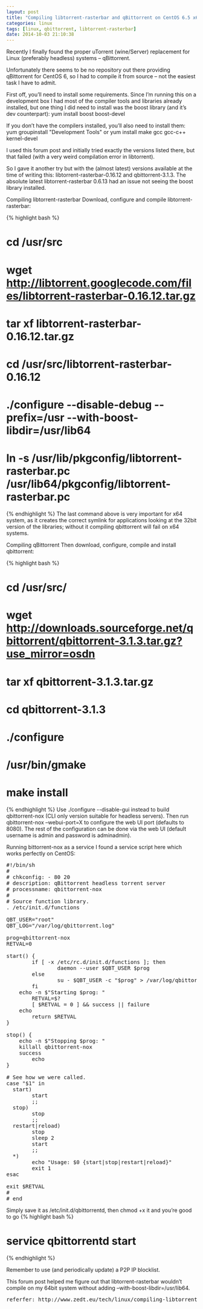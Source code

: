 ```yaml
---
layout: post
title: "Compiling libtorrent-rasterbar and qBittorrent on CentOS 6.5 x64"
categories: linux
tags: [linux, qbittorrent, libtorrent-rasterbar]
date: 2014-10-03 21:10:38
---
```


Recently I finally found the proper uTorrent (wine/Server) replacement for Linux (preferably headless) systems – qBittorrent.

Unfortunately there seems to be no repository out there providing qBittorrent for CentOS 6, so I had to compile it from source – not the easiest task I have to admit.

First off, you’ll need to install some requirements. Since I’m running this on a development box I had most of the compiler tools and libraries already installed, but one thing I did need to install was the boost library (and it’s dev counterpart):
yum install boost boost-devel

If you don’t have the compilers installed, you’ll also need to install them:
yum groupinstall "Development Tools"
or
yum install make gcc gcc-c++ kernel-devel

I used this forum post and initially tried exactly the versions listed there, but that failed (with a very weird compilation error in libtorrent).

So I gave it another try but with the (almost latest) versions available at the time of writing this: libtorrent-rasterbar-0.16.12 and qbittorrent-3.1.3. The absolute latest libtorrent-rasterbar 0.6.13 had an issue not seeing the boost library installed.

 

Compiling libtorrent-rasterbar
Download, configure and compile libtorrent-rasterbar:


{% highlight bash %}
# cd /usr/src
# wget http://libtorrent.googlecode.com/files/libtorrent-rasterbar-0.16.12.tar.gz
# tar xf libtorrent-rasterbar-0.16.12.tar.gz
# cd /usr/src/libtorrent-rasterbar-0.16.12
# ./configure --disable-debug --prefix=/usr --with-boost-libdir=/usr/lib64
# ln -s /usr/lib/pkgconfig/libtorrent-rasterbar.pc /usr/lib64/pkgconfig/libtorrent-rasterbar.pc
{% endhighlight %}
The last command above is very important for x64 system, as it creates the correct symlink for applications looking at the 32bit version of the libraries; without it compiling qbittorrent will fail on x64 systems.
 

Compiling qBittorrent
Then download, configure, compile and install qbittorrent:

{% highlight bash %}
# cd /usr/src/
# wget http://downloads.sourceforge.net/qbittorrent/qbittorrent-3.1.3.tar.gz?use_mirror=osdn
# tar xf qbittorrent-3.1.3.tar.gz
# cd qbittorrent-3.1.3
# ./configure
# /usr/bin/gmake
# make install
{% endhighlight %}
Use ./configure --disable-gui instead to build qbittorrent-nox (CLI only version suitable for headless servers). Then run qbittorrent-nox –webui-port=X to configure the web UI port (defaults to 8080). The rest of the configuration can be done via the web UI (default username is admin and password is adminadmin).
 

Running bittorrent-nox as a service
I found a service script here which works perfectly on CentOS:


<pre>
#!/bin/sh
#
# chkconfig: - 80 20
# description: qBittorrent headless torrent server
# processname: qbittorrent-nox
#
# Source function library.
. /etc/init.d/functions
 
QBT_USER="root"
QBT_LOG="/var/log/qbittorrent.log"
 
prog=qbittorrent-nox
RETVAL=0
 
start() {
        if [ -x /etc/rc.d/init.d/functions ]; then
                daemon --user $QBT_USER $prog
        else
                su - $QBT_USER -c "$prog" > /var/log/qbittorrent.log &
        fi
    echo -n $"Starting $prog: "
        RETVAL=$?
        [ $RETVAL = 0 ] && success || failure
    echo
        return $RETVAL
}
 
stop() {
    echo -n $"Stopping $prog: "
    killall qbittorrent-nox
    success
        echo
}
 
# See how we were called.
case "$1" in
  start)
        start
        ;;
  stop)
        stop
        ;;
  restart|reload)
        stop
        sleep 2
        start
        ;;
  *)
        echo "Usage: $0 {start|stop|restart|reload}"
        exit 1
esac
 
exit $RETVAL
#
# end
</pre>

Simply save it as /etc/init.d/qbittorrentd, then chmod +x it and you’re good to go
{% highlight bash %}
# service qbittorrentd start
{% endhighlight %}
 

Remember to use (and periodically update) a P2P IP blocklist.

This forum post helped me figure out that libtorrent-rasterbar wouldn’t compile on my 64bit system without adding –with-boost-libdir=/usr/lib64.

<pre>
referfer: http://www.zedt.eu/tech/linux/compiling-libtorrent-rasterbar-and-qbittorrent-on-centos-6-5-x64/
</pre>
